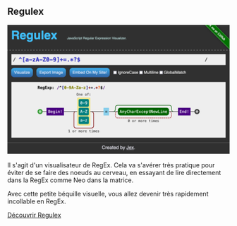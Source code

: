 ## Regulex

![Regulex](res/regexregulex.png)


Il s'agit d'un visualisateur de RegEx. Cela va s'avérer très pratique pour éviter de se faire des noeuds au cerveau, en essayant de lire directement dans la RegEx comme Neo dans la matrice.

Avec cette petite béquille visuelle, vous allez devenir très rapidement incollable en RegEx.

[Découvrir Regulex](https://jex.im/regulex/#!flags=&re=%5E%5Ba-zA-Z0-9%5D%2B%3D.*%3F%24)


